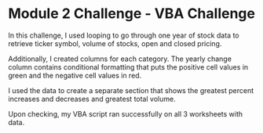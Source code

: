 # Module 2 Challenge - VBA Challenge

In this challenge, I used looping to go through one year of stock data to retrieve ticker symbol, volume of stocks, open and closed pricing.

Additionally, I created columns for each category. The yearly change column contains conditional formatting that puts the positive cell values in green and the negative cell values in red.

I used the data to create a separate section that shows the greatest percent increases and decreases and greatest total volume.

Upon checking, my VBA script ran successfully on all 3 worksheets with data.


